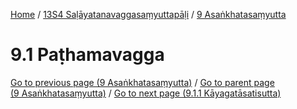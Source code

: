 
[Home](/) / [13S4 Saḷāyatanavaggasaṃyuttapāḷi](../../13S4.md) / [9 Asaṅkhatasaṃyutta](../9.md)

# 9.1 Paṭhamavagga


[Go to previous page (9 Asaṅkhatasaṃyutta)](../9.md) / [Go to parent page (9 Asaṅkhatasaṃyutta)](../9.md) / [Go to next page (9.1.1 Kāyagatāsatisutta)](9.1/9.1.1.md)


